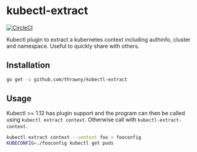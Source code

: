 # kubectl-extract

[![CircleCI](https://circleci.com/gh/thrawny/kubectl-extract.svg?style=svg)](https://circleci.com/gh/thrawny/kubectl-extract)

Kubectl plugin to extract a kubernetes context including authinfo, cluster and namespace.
Useful to quickly share with others.

## Installation
```bash
go get -u github.com/thrawny/kubectl-extract
```

## Usage
Kubectl >= 1.12 has plugin support and the program can then be called using `kubectl extract context`.
Otherwise call with `kubectl-extract-context`.
```bash
kubectl extract context --context foo > fooconfig
KUBECONFIG=./fooconfig kubectl get pods
```